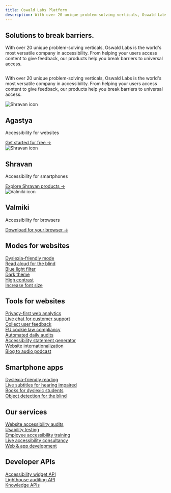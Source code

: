 ```yaml
---
title: Oswald Labs Platform
description: With over 20 unique problem-solving verticals, Oswald Labs is the world's most versatile company in accessibility. Learn more about Oswald Labs Platform.
---
```


<section class="hero big-image">
	<div class="container">
		<div class="row">
			<div class="col-md">
				<h1>Solutions to break barriers.</h1>
				<p>With over 20 unique problem-solving verticals, Oswald Labs is the world's most versatile company in accessibility. From helping your users access content to give feedback, our products help you break barriers to universal access.</p>
				</div>
			<div class="col-md-6">
				<img alt="" src="https://undraw.oswaldlabs.com/007bff/gifts.svg">
			</div>
		</div>
	</div>
</section>
<section class="products pb-4">
	<div class="container">
		<div class="row">
			<div class="col-md-6">
				<p class="intro-para mt-0 mb-4">With over 20 unique problem-solving verticals, Oswald Labs is the world's most versatile company in accessibility. From helping your users access content to give feedback, our products help you break barriers to universal access.</p>
			</div>
		</div>
		<div class="row mt-5">
			<div class="col-md-4 links-e96300">
				<img alt="Shravan icon" src="https://upload.wikimedia.org/wikipedia/commons/f/fc/Agastya.svg">
				<h2 class="subheading-3 mt-0 mb-1">Agastya</h2>
				<p>Accessibility for websites</p>
				<a class="btn btn-left" href="/platform/agastya/">Get started for free →</a>
			</div>
			<div class="col-md-4 links-c82333">
				<img alt="Shravan icon" src="https://upload.wikimedia.org/wikipedia/commons/c/c0/Shravan.svg">
				<h2 class="subheading-3 mt-0 mb-1">Shravan</h2>
				<p>Accessibility for smartphones</p>
				<a class="btn btn-left" href="/platform/shravan/">Explore Shravan products →</a>
			</div>
			<div class="col-md-4 links-40806a mt-5 mt-md-0">
				<img alt="Valmiki icon" src="https://upload.wikimedia.org/wikipedia/commons/5/5e/Valmiki.svg">
				<h2 class="subheading-3 mt-0 mb-1">Valmiki</h2>
				<p>Accessibility for browsers</p>
				<a class="btn btn-left" href="/platform/valmiki/">Download for your browser →</a>
			</div>
		</div>
	</div>
</section>
<section>
	<div class="container pt-3 pt-md-0">
		<h2 class="subheading mb-4">Modes for websites</h2>
		<div class="row">
			<div class="col-md-4 mb-4">
				<a href="/platform/agastya/features/dyslexia-friendly-mode/" class="card card-body d-block">
					<i class="fas fa-book-reader fa-fw fa-2x mr-2 text-muted"></i>
					<span>Dyslexia-friendly mode</span>
				</a>
			</div>
			<div class="col-md-4 mb-4">
				<a href="/platform/agastya/features/blind-read-aloud/" class="card card-body d-block">
					<i class="fas fa-play-circle fa-fw fa-2x mr-2 text-muted"></i>
					<span>Read aloud for the blind</span>
				</a>
			</div>
			<div class="col-md-4 mb-4">
				<a href="/platform/agastya/features/blind-friendly-read-aloud/" class="card card-body d-block">
					<i class="fas fa-cloud-moon fa-fw fa-2x mr-2 text-muted"></i>
					<span>Blue light filter</span>
				</a>
			</div>
			<div class="col-md-4 mb-4">
				<a href="/platform/agastya/features/increase-font-size/" class="card card-body d-block">
					<i class="fas fa-moon fa-fw fa-2x mr-2 text-muted"></i>
					<span>Dark theme</span>
				</a>
			</div>
			<div class="col-md-4 mb-4">
				<a href="/platform/agastya/features/high-contrast/" class="card card-body d-block">
					<i class="fas fa-adjust fa-fw fa-2x mr-2 text-muted"></i>
					<span>High contrast</span>
				</a>
			</div>
			<div class="col-md-4 mb-4">
				<a href="/platform/agastya/features/increase-font-size/" class="card card-body d-block">
					<i class="fas fa-text-height fa-fw fa-2x mr-2 text-muted"></i>
					<span>Increase font size</span>
				</a>
			</div>
		</div>
		<h2 class="subheading mb-4 mt-5">Tools for websites</h2>
		<div class="row">
			<div class="col-md-4 mb-4">
				<a href="/platform/agastya/features/privacy-web-analytics/" class="card card-body d-block">
					<i class="fas fa-chart-pie fa-fw fa-2x mr-2 text-muted"></i>
					<span>Privacy-first web analytics</span>
				</a>
			</div>
			<div class="col-md-4 mb-4">
				<a href="/platform/agastya/features/live-chat-customer-support/" class="card card-body d-block">
					<i class="fas fa-comments fa-fw fa-2x mr-2 text-muted"></i>
					<span>Live chat for customer support</span>
				</a>
			</div>
			<div class="col-md-4 mb-4">
				<a href="/platform/agastya/features/collect-user-feedback/" class="card card-body d-block">
					<i class="fas fa-comment-alt fa-fw fa-2x mr-2 text-muted"></i>
					<span>Collect user feedback</span>
				</a>
			</div>
			<div class="col-md-4 mb-4">
				<a href="/platform/agastya/features/eu-cookie-law-compliancy/" class="card card-body d-block">
					<i class="fas fa-cookie-bite fa-fw fa-2x mr-2 text-muted"></i>
					<span>EU cookie law compliancy</span>
				</a>
			</div>
			<div class="col-md-4 mb-4">
				<a href="/platform/agastya/features/automated-daily-audits/" class="card card-body d-block">
					<i class="fas fa-chart-area fa-fw fa-2x mr-2 text-muted"></i>
					<span>Automated daily audits</span>
				</a>
			</div>
			<div class="col-md-4 mb-4">
				<a href="/platform/agastya/features/accessibility-statement-generator/" class="card card-body d-block">
					<i class="fas fa-file-alt fa-fw fa-2x mr-2 text-muted"></i>
					<span>Accessibility statement generator</span>
				</a>
			</div>
			<div class="col-md-4 mb-4">
				<a href="/platform/agastya/features/translation/" class="card card-body d-block">
					<i class="fas fa-language fa-fw fa-2x mr-2 text-muted"></i>
					<span>Website internationalization</span>
				</a>
			</div>
			<div class="col-md-4 mb-4">
				<a href="/platform/agastya/features/blog-to-podcast/" class="card card-body d-block">
					<i class="fas fa-podcast fa-fw fa-2x mr-2 text-muted"></i>
					<span>Blog to audio podcast</span>
				</a>
			</div>
		</div>
		<h2 class="subheading mb-4 mt-5">Smartphone apps</h2>
		<div class="row">
			<div class="col-md-4 mb-4">
				<a href="/platform/agastya/use-cases/dyslexia-reading/" class="card card-body d-block">
					<i class="fas fa-book fa-fw fa-2x mr-2 text-muted"></i>
					<span>Dyslexia-friendly reading</span>
				</a>
			</div>
			<div class="col-md-4 mb-4">
				<a href="/platform/agastya/use-cases/deaf-live-subtitles/" class="card card-body d-block">
					<i class="fas fa-deaf fa-fw fa-2x mr-2 text-muted"></i>
					<span>Live subtitles for hearing impaired</span>
				</a>
			</div>
			<div class="col-md-4 mb-4">
				<a href="/platform/agastya/use-cases/books-for-dyslexic-students/" class="card card-body d-block">
					<i class="fas fa-book-open fa-fw fa-2x mr-2 text-muted"></i>
					<span>Books for dyslexic students</span>
				</a>
			</div>
			<div class="col-md-4 mb-4">
				<a href="/platform/agastya/use-cases/blind-object-detection/" class="card card-body d-block">
					<i class="fas fa-eye-slash fa-fw fa-2x mr-2 text-muted"></i>
					<span>Object detection for the blind</span>
				</a>
			</div>
		</div>
		<h2 class="subheading mb-4 mt-5">Our services</h2>
		<div class="row">
			<div class="col-md-4 mb-4">
				<a href="/platform/solutions/website-accessibility-audits/" class="card card-body d-block">
					<i class="fab fa-accessible-icon fa-fw fa-2x mr-2 text-muted"></i>
					<span>Website accessibility audits</span>
				</a>
			</div>
			<div class="col-md-4 mb-4">
				<a href="/platform/solutions/usability-testing/" class="card card-body d-block">
					<i class="fas fa-flask fa-fw fa-2x mr-2 text-muted"></i>
					<span>Usability testing</span>
				</a>
			</div>
			<div class="col-md-4 mb-4">
				<a href="/platform/solutions/employee-accessibility-training/" class="card card-body d-block">
					<i class="fas fa-chalkboard-teacher fa-fw fa-2x mr-2 text-muted"></i>
					<span>Employee accessibility training</span>
				</a>
			</div>
			<div class="col-md-4 mb-4">
				<a href="/platform/solutions/live-accessibility-consultancy/" class="card card-body d-block">
					<i class="fas fa-headset fa-fw fa-2x mr-2 text-muted"></i>
					<span>Live accessibility consultancy</span>
				</a>
			</div>
			<div class="col-md-4 mb-4">
				<a href="/platform/solutions/web-and-app-development/" class="card card-body d-block">
					<i class="fas fa-laptop-code fa-fw fa-2x mr-2 text-muted"></i>
					<span>Web &amp; app development</span>
				</a>
			</div>
		</div>
		<h2 class="subheading mb-4 mt-5">Developer APIs</h2>
		<div class="row">
			<div class="col-md-4 mb-4">
				<a href="/platform/developers/accessibility-widget-api/" class="card card-body d-block">
					<i class="fas fa-universal-access fa-fw fa-2x mr-2 text-muted"></i>
					<span>Accessibility widget API</span>
				</a>
			</div>
			<div class="col-md-4 mb-4">
				<a href="/platform/developers/lighthouse-auditing-api/" class="card card-body d-block">
					<i class="fas fa-code fa-fw fa-2x mr-2 text-muted"></i>
					<span>Lighthouse auditing API</span>
				</a>
			</div>
			<div class="col-md-4 mb-4">
				<a href="/platform/developers/knowledge-apis/" class="card card-body d-block">
					<i class="fas fa-search-location fa-fw fa-2x mr-2 text-muted"></i>
					<span>Knowledge APIs</span>
				</a>
			</div>
		</div>
	</div>
</section>